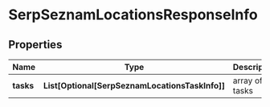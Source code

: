 # SerpSeznamLocationsResponseInfo


## Properties

| Name | Type | Description | Notes |
|------------ | ------------- | ------------- | -------------|
**tasks** | **List[Optional[SerpSeznamLocationsTaskInfo]]** | array of tasks |[optional]|